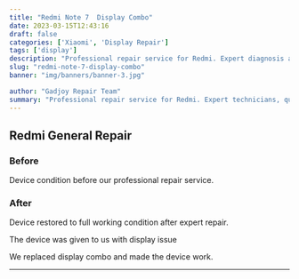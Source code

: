 ```yaml
---
title: "Redmi Note 7  Display Combo"
date: 2023-03-15T12:43:16
draft: false
categories: ['Xiaomi', 'Display Repair']
tags: ['display']
description: "Professional repair service for Redmi. Expert diagnosis and quality repairs in Bangalore."
slug: "redmi-note-7-display-combo"
banner: "img/banners/banner-3.jpg"

author: "Gadjoy Repair Team"
summary: "Professional repair service for Redmi. Expert technicians, quality parts, warranty included."
---
```


## Redmi General Repair

### Before

Device condition before our professional repair service.

### After

Device restored to full working condition after expert repair.

The device was given to us with display issue

We replaced display combo and made the device work.

---